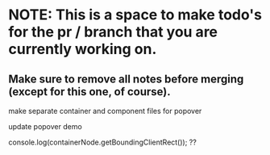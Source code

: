# NOTE: This is a space to make todo's for the pr / branch that you are currently working on. 
Make sure to remove all notes before merging (except for this one, of course).
----------------------------------------------------------------------------------------------------
make separate container and component files for popover

update popover demo

console.log(containerNode.getBoundingClientRect()); ??

